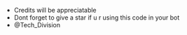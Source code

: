 - Credits will be appreciatable
- Dont forget to give a star if u r using this code in your bot
- @Tech_Division
